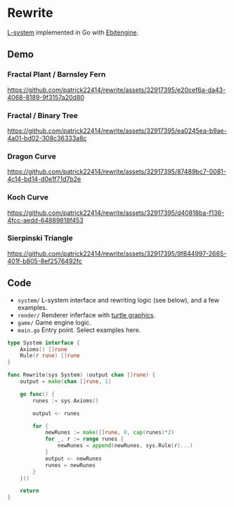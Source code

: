 # Rewrite

[L-system](https://en.wikipedia.org/wiki/L-system) implemented in Go with [Ebitengine](https://github.com/hajimehoshi/ebiten).

## Demo

### Fractal Plant / Barnsley Fern
https://github.com/patrick22414/rewrite/assets/32917395/e20cef6a-da43-4068-8189-9f3157a20d80

### Fractal / Binary Tree
https://github.com/patrick22414/rewrite/assets/32917395/ea0245ea-b9ae-4a01-bd02-308c36333a8c

### Dragon Curve
https://github.com/patrick22414/rewrite/assets/32917395/87489bc7-0081-4c14-bd14-d0e1f71d7b2e

### Koch Curve
https://github.com/patrick22414/rewrite/assets/32917395/d40818ba-f136-4fcc-aedd-64889818f453

### Sierpinski Triangle
https://github.com/patrick22414/rewrite/assets/32917395/9f844997-2665-401f-b805-8ef2576492fc

## Code

- `system/` L-system interface and rewriting logic (see below), and a few examples.
- `render/` Renderer inferface with [turtle graphics](https://en.wikipedia.org/wiki/Turtle_graphics).
- `game/` Game engine logic.
- `main.go` Entry point. Select examples here.

```go
type System interface {
	Axioms() []rune
	Rule(r rune) []rune
}

func Rewrite(sys System) (output chan []rune) {
	output = make(chan []rune, 1)

	go func() {
		runes := sys.Axioms()

		output <- runes

		for {
			newRunes := make([]rune, 0, cap(runes)*2)
			for _, r := range runes {
				newRunes = append(newRunes, sys.Rule(r)...)
			}
			output <- newRunes
			runes = newRunes
		}
	}()

	return
}
```
